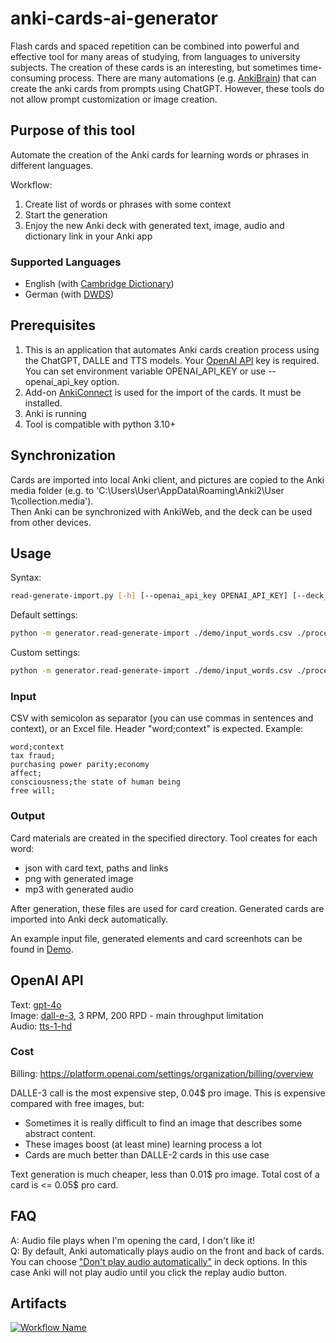 # anki-cards-ai-generator
Flash cards and spaced repetition can be combined into powerful and effective tool for many areas of studying, from languages to university subjects.
The creation of these cards is an interesting, but sometimes time-consuming process.
There are many automations (e.g. [AnkiBrain](https://ankiweb.net/shared/info/1915225457)) that can create the anki cards from prompts using ChatGPT.
However, these tools do not allow prompt customization or image creation.

## Purpose of this tool
Automate the creation of the Anki cards for learning words or phrases in different languages.

Workflow:
1. Create list of words or phrases with some context
2. Start the generation
3. Enjoy the new Anki deck with generated text, image, audio and dictionary link in your Anki app

### Supported Languages
- English (with [Cambridge Dictionary](https://dictionary.cambridge.org/))
- German (with [DWDS](https://www.dwds.de/))

## Prerequisites
1. This is an application that automates Anki cards creation process using the ChatGPT, DALLE and TTS models. Your [OpenAI API](https://platform.openai.com/api-keys) key is required. You can set environment variable OPENAI_API_KEY or use --openai_api_key option.
2. Add-on [AnkiConnect](https://ankiweb.net/shared/info/2055492159) is used for the import of the cards. It must be installed.
3. Anki is running
4. Tool is compatible with python 3.10+

## Synchronization
Cards are imported into local Anki client, and pictures are copied to the Anki media folder (e.g. to 'C:\\Users\\User\\AppData\\Roaming\\Anki2\\User 1\\collection.media').  
Then Anki can be synchronized with AnkiWeb, and the deck can be used from other devices.

## Usage
Syntax:  
```bash
read-generate-import.py [-h] [--openai_api_key OPENAI_API_KEY] [--deck_name DECK_NAME] [--anki_media_directory_path ANKI_MEDIA_DIRECTORY_PATH] [--language {english,german}] input_file processing_directory
```

Default settings:
```bash
python -m generator.read-generate-import ./demo/input_words.csv ./processing
```

Custom settings:
```bash
python -m generator.read-generate-import ./demo/input_words.csv ./processing --openai_api_key="YOUR_KEY" --deck_name="my_amazing_deck" --anki_media_directory_path="custom_path/Anki2/User/collection.media" --language="german"
```
### Input
CSV with semicolon as separator (you can use commas in sentences and context), or an Excel file.
Header "word;context" is expected.
Example:
```csv
word;context
tax fraud;
purchasing power parity;economy
affect;
consciousness;the state of human being
free will;
```

### Output
Card materials are created in the specified directory. 
Tool creates for each word:
- json with card text, paths and links
- png with generated image  
- mp3 with generated audio  

After generation, these files are used for card creation. 
Generated cards are imported into Anki deck automatically.

An example input file, generated elements and card screenhots can be found in [Demo](demo).

## OpenAI API
Text: [gpt-4o](https://platform.openai.com/docs/models/gpt-4o)  
Image: [dall-e-3](https://platform.openai.com/docs/guides/images/usage), 3 RPM, 200 RPD - main throughput limitation  
Audio: [tts-1-hd](https://platform.openai.com/docs/guides/text-to-speech)  

### Cost
Billing: https://platform.openai.com/settings/organization/billing/overview

DALLE-3 call is the most expensive step, 0.04$ pro image. This is expensive compared with free images, but:
- Sometimes it is really difficult to find an image that describes some abstract content.
- These images boost (at least mine) learning process a lot
- Cards are much better than DALLE-2 cards in this use case

Text generation is much cheaper, less than 0.01$ pro image. Total cost of a card is <= 0.05$ pro card.

## FAQ
A: Audio file plays when I'm opening the card, I don't like it!  
Q: By default, Anki automatically plays audio on the front and back of cards. You can choose ["Don't play audio automatically"](https://docs.ankiweb.net/deck-options.html) in deck options. In this case Anki will not play audio until you click the replay audio button.

## Artifacts
[![Workflow Name](https://github.com/ValeriiZhyla/anki-cards-ai-generator/actions/workflows/python-build-windows.yml/badge.svg)](https://github.com/ValeriiZhyla/anki-cards-ai-generator/actions/workflows/python-build-windows.yml)
